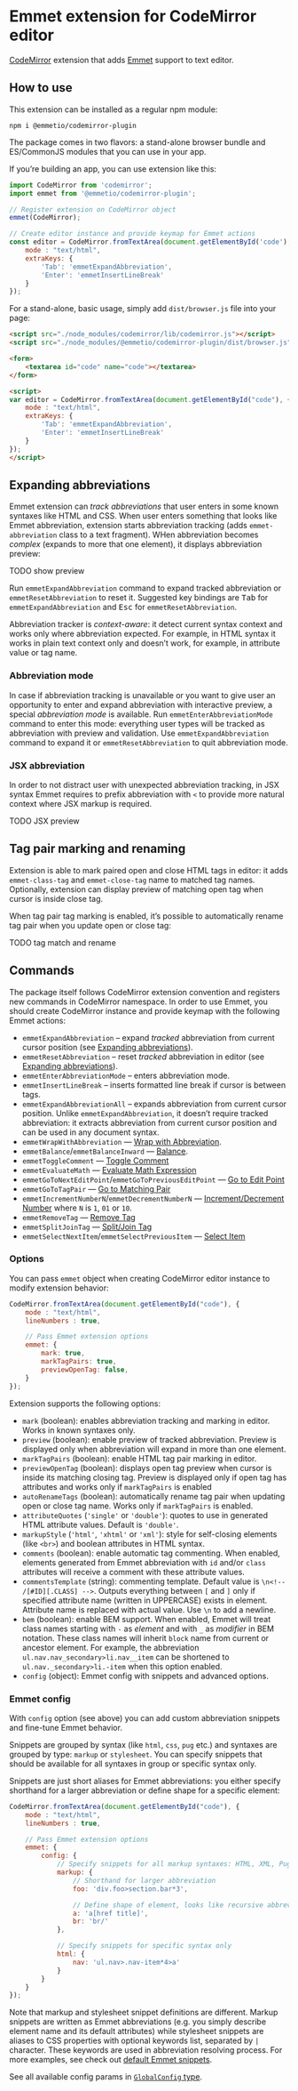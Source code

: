 # Emmet extension for CodeMirror editor

[CodeMirror](http://codemirror.net/) extension that adds [Emmet](https://emmet.io) support to text editor.

## How to use

This extension can be installed as a regular npm module:

```
npm i @emmetio/codemirror-plugin
```

The package comes in two flavors: a stand-alone browser bundle and ES/CommonJS modules that you can use in your app.

If you’re building an app, you can use extension like this:

```js
import CodeMirror from 'codemirror';
import emmet from '@emmetio/codemirror-plugin';

// Register extension on CodeMirror object
emmet(CodeMirror);

// Create editor instance and provide keymap for Emmet actions
const editor = CodeMirror.fromTextArea(document.getElementById('code'), {
    mode : "text/html",
    extraKeys: {
        'Tab': 'emmetExpandAbbreviation',
        'Enter': 'emmetInsertLineBreak'
    }
});
```

For a stand-alone, basic usage, simply add `dist/browser.js` file into your page:

```html
<script src="./node_modules/codemirror/lib/codemirror.js"></script>
<script src="./node_modules/@emmetio/codemirror-plugin/dist/browser.js"></script>

<form>
    <textarea id="code" name="code"></textarea>
</form>

<script>
var editor = CodeMirror.fromTextArea(document.getElementById("code"), {
    mode : "text/html",
    extraKeys: {
        'Tab': 'emmetExpandAbbreviation',
        'Enter': 'emmetInsertLineBreak'
    }
});
</script>
```

## Expanding abbreviations

Emmet extension can _track abbreviations_ that user enters in some known syntaxes like HTML and CSS. When user enters something that looks like Emmet abbreviation, extension starts abbreviation tracking (adds `emmet-abbreviation` class to a text fragment). WHen abbreviation becomes _complex_ (expands to more that one element), it displays abbreviation preview:

TODO show preview

Run `emmetExpandAbbreviation` command to expand tracked abbreviation or `emmetResetAbbreviation` to reset it. Suggested key bindings are <kbd>Tab</kbd> for `emmetExpandAbbreviation` and <kbd>Esc</kbd> for `emmetResetAbbreviation`.

Abbreviation tracker is _context-aware_: it detect current syntax context and works only where abbreviation expected. For example, in HTML syntax it works in plain text context only and doesn’t work, for example, in attribute value or tag name.

### Abbreviation mode

In case if abbreviation tracking is unavailable or you want to give user an opportunity to enter and expand abbreviation with interactive preview, a special _abbreviation mode_ is available. Run `emmetEnterAbbreviationMode` command to enter this mode: everything user types will be tracked as abbreviation with preview and validation. Use `emmetExpandAbbreviation` command to expand it or `emmetResetAbbreviation` to quit abbreviation mode.

### JSX abbreviation

In order to not distract user with unexpected abbreviation tracking, in JSX syntax Emmet requires to prefix abbreviation with `<` to provide more natural context where JSX markup is required.

TODO JSX preview

## Tag pair marking and renaming

Extension is able to mark paired open and close HTML tags in editor: it adds `emmet-class-tag` and `emmet-close-tag` name to matched tag names. Optionally, extension can display preview of matching open tag when cursor is inside close tag.

When tag pair tag marking is enabled, it’s possible to automatically rename tag pair when you update open or close tag:

TODO tag match and rename

## Commands

The package itself follows CodeMirror extension convention and registers new commands in CodeMirror namespace. In order to use Emmet, you should create CodeMirror instance and provide keymap with the following Emmet actions:

* `emmetExpandAbbreviation` – expand _tracked_ abbreviation from current cursor position (see [Expanding abbreviations](#expanding_abbreviations)).
* `emmetResetAbbreviation` – reset _tracked_ abbreviation in editor (see [Expanding abbreviations](#expanding_abbreviations)).
* `emmetEnterAbbreviationMode` – enters abbreviation mode.
* `emmetInsertLineBreak` – inserts formatted line break if cursor is between tags.
* `emmetExpandAbbreviationAll` – expands abbreviation from current cursor position. Unlike `emmetExpandAbbreviation`, it doesn’t require tracked abbreviation: it extracts abbreviation from current cursor position and can be used in any document syntax.
* `emmetWrapWithAbbreviation` — [Wrap with Abbreviation](https://docs.emmet.io/actions/wrap-with-abbreviation/).
* `emmetBalance`/`emmetBalanceInward` — [Balance](https://docs.emmet.io/actions/match-pair/).
* `emmetToggleComment` — [Toggle Comment](https://docs.emmet.io/actions/toggle-comment/)
* `emmetEvaluateMath` — [Evaluate Math Expression](https://docs.emmet.io/actions/evaluate-math/)
* `emmetGoToNextEditPoint`/`emmetGoToPreviousEditPoint` — [Go to Edit Point](https://docs.emmet.io/actions/go-to-edit-point/)
* `emmetGoToTagPair` — [Go to Matching Pair](https://docs.emmet.io/actions/go-to-pair/)
* `emmetIncrementNumberN`/`emmetDecrementNumberN` — [Increment/Decrement Number](https://docs.emmet.io/actions/inc-dec-number/) where `N` is `1`, `01` or `10`.
* `emmetRemoveTag` — [Remove Tag](https://docs.emmet.io/actions/remove-tag/)
* `emmetSplitJoinTag` — [Split/Join Tag](https://docs.emmet.io/actions/split-join-tag/)
* `emmetSelectNextItem`/`emmetSelectPreviousItem` — [Select Item](https://docs.emmet.io/actions/select-item/)

### Options

You can pass `emmet` object when creating CodeMirror editor instance to modify extension behavior:

```js
CodeMirror.fromTextArea(document.getElementById("code"), {
    mode : "text/html",
    lineNumbers : true,

    // Pass Emmet extension options
    emmet: {
        mark: true,
        markTagPairs: true,
        previewOpenTag: false,
    }
});
```

Extension supports the following options:

* `mark` (boolean): enables abbreviation tracking and marking in editor. Works in known syntaxes only.
* `preview` (boolean): enable preview of tracked abbreviation. Preview is displayed only when abbreviation will expand in more than one element.
* `markTagPairs` (boolean): enable HTML tag pair marking in editor.
* `previewOpenTag` (boolean): displays open tag preview when cursor is inside its matching closing tag. Preview is displayed only if open tag has attributes and works only if `markTagPairs` is enabled
* `autoRenameTags` (boolean): automatically rename tag pair when updating open or close tag name. Works only if `markTagPairs` is enabled.
* `attributeQuotes` (`'single'` or `'double'`): quotes to use in generated HTML attribute values. Default is `'double'`.
* `markupStyle` (`'html'`, `'xhtml'` or `'xml'`): style for self-closing elements (like `<br>`) and boolean attributes in HTML syntax.
* `comments` (boolean): enable automatic tag commenting. When enabled, elements generated from Emmet abbreviation with `id` and/or `class` attributes will receive a comment with these attribute values.
* `commentsTemplate` (string): commenting template. Default value is `\n<!-- /[#ID][.CLASS] -->`. Outputs everything between `[` and `]` only if specified attribute name (written in UPPERCASE) exists in element. Attribute name is replaced with actual value. Use `\n` to add a newline.
* `bem` (boolean): enable BEM support. When enabled, Emmet will treat class names starting with `-` as _element_ and with `_` as _modifier_ in BEM notation. These class names will inherit `block` name from current or ancestor element. For example, the abbreviation `ul.nav.nav_secondary>li.nav__item` can be shortened to `ul.nav._secondary>li.-item` when this option enabled.
* `config` (object): Emmet config with snippets and advanced options.

### Emmet config

With `config` option (see above) you can add custom abbreviation snippets and fine-tune Emmet behavior.

Snippets are grouped by syntax (like `html`, `css`, `pug` etc.) and syntaxes are grouped by type: `markup` or `stylesheet`. You can specify snippets that should be available for all syntaxes in group or specific syntax only.

Snippets are just short aliases for Emmet abbreviations: you either specify shorthand for a larger abbreviation or define shape for a specific element:

```js
CodeMirror.fromTextArea(document.getElementById("code"), {
    mode : "text/html",
    lineNumbers : true,

    // Pass Emmet extension options
    emmet: {
        config: {
            // Specify snippets for all markup syntaxes: HTML, XML, Pug etc.
            markup: {
                // Shorthand for larger abbreviation
                foo: 'div.foo>section.bar*3',

                // Define shape of element, looks like recursive abbreviation
                a: 'a[href title]',
                br: 'br/'
            },

            // Specify snippets for specific syntax only
            html: {
                nav: 'ul.nav>.nav-item*4>a'
            }
        }
    }
});
```

Note that markup and stylesheet snippet definitions are different. Markup snippets are written as Emmet abbreviations (e.g. you simply describe element name and its default attributes) while stylesheet snippets are aliases to CSS properties with optional keywords list, separated by `|` character. These keywords are used in abbreviation resolving process. For more examples, see check out [default Emmet snippets](https://github.com/emmetio/emmet/tree/master/snippets).

See all available config params in [`GlobalConfig` type](https://github.com/emmetio/emmet/blob/master/src/config.ts#L26).
